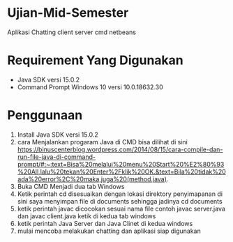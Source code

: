 # Ujian-Mid-Semester
Aplikasi Chatting client server cmd netbeans
# Requirement Yang Digunakan
* Java SDK versi 15.0.2
* Command Prompt Windows 10 versi 10.0.18632.30
# Penggunaan 
1. Install Java SDK versi 15.0.2
2. cara Menjalankan progaram Java di CMD bisa dilihat di sini https://binuscenterblog.wordpress.com/2014/08/15/cara-compile-dan-run-file-java-di-command-prompt/#:~:text=Bisa%20melalui%20menu%20Start%20%E2%80%93%20All,lalu%20tekan%20Enter%2Fklik%20OK.&text=Bila%20tidak%20ada%20error%2C%20maka,juga%20(method.java).
3. Buka CMD Menjadi dua tab Windows
4. Ketik perintah cd disesuaikan dengan lokasi direktory penyimapanan di sini saya menyimpan file di documents 
   sehingga jadinya cd documents
5. ketik perintah javac dicocokan sesuai nama file contoh javac server.java dan javac client.java ketik di kedua tab windows 
6. ketik perintah Java Server dan Java Clinet di kedua windows
7. mulai mencoba melakukan chatting dan aplikasi siap digunakan
 

